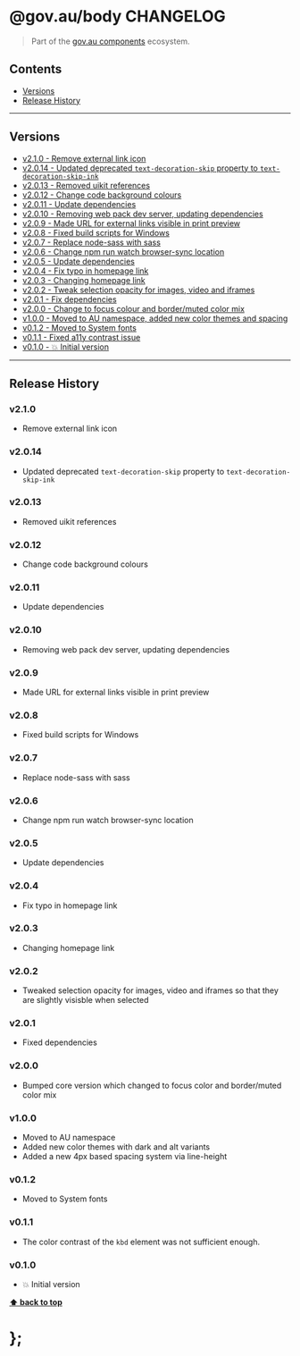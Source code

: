 @gov.au/body CHANGELOG
======================

> Part of the [gov.au components](https://github.com/govau/design-system-components/) ecosystem.


## Contents

* [Versions](#install)
* [Release History](#release-history)


----------------------------------------------------------------------------------------------------------------------------------------------------------------


## Versions

* [v2.1.0 - Remove external link icon](#v210)
* [v2.0.14 - Updated deprecated `text-decoration-skip` property to `text-decoration-skip-ink`](#v2014)
* [v2.0.13 - Removed uikit references](#v2013)
* [v2.0.12 - Change code background colours](#v2012)
* [v2.0.11 - Update dependencies](#v2011)
* [v2.0.10 - Removing web pack dev server, updating dependencies](#v2010)
* [v2.0.9 - Made URL for external links visible in print preview](#v209)
* [v2.0.8 - Fixed build scripts for Windows](#v208)
* [v2.0.7 - Replace node-sass with sass](#v207)
* [v2.0.6 - Change npm run watch browser-sync location](#v206)
* [v2.0.5 - Update dependencies](#v205)
* [v2.0.4 - Fix typo in homepage link](#v204)
* [v2.0.3 - Changing homepage link](#v203)
* [v2.0.2 - Tweak selection opacity for images, video and iframes](#v202)
* [v2.0.1 - Fix dependencies ](#v201)
* [v2.0.0 - Change to focus colour and border/muted color mix](#v200)
* [v1.0.0 - Moved to AU namespace, added new color themes and spacing](#v100)
* [v0.1.2 - Moved to System fonts](#v012)
* [v0.1.1 - Fixed a11y contrast issue](#v011)
* [v0.1.0 - 💥 Initial version](#v010)


----------------------------------------------------------------------------------------------------------------------------------------------------------------


## Release History

### v2.1.0 

- Remove external link icon


### v2.0.14

- Updated deprecated `text-decoration-skip` property to `text-decoration-skip-ink`


### v2.0.13

- Removed uikit references


### v2.0.12

- Change code background colours


### v2.0.11

- Update dependencies


### v2.0.10

- Removing web pack dev server, updating dependencies


### v2.0.9

- Made URL for external links visible in print preview


### v2.0.8

- Fixed build scripts for Windows


### v2.0.7

- Replace node-sass with sass


### v2.0.6

- Change npm run watch browser-sync location


### v2.0.5

- Update dependencies


### v2.0.4

- Fix typo in homepage link


### v2.0.3

- Changing homepage link


### v2.0.2

- Tweaked selection opacity for images, video and iframes so that they are slightly visisble when selected


### v2.0.1

- Fixed dependencies


### v2.0.0

- Bumped core version which changed to focus color and border/muted color mix


### v1.0.0

- Moved to AU namespace
- Added new color themes with dark and alt variants
- Added a new 4px based spacing system via line-height


### v0.1.2

- Moved to System fonts


### v0.1.1

- The color contrast of the `kbd` element was not sufficient enough.


### v0.1.0

- 💥 Initial version


**[⬆ back to top](#contents)**


# };
